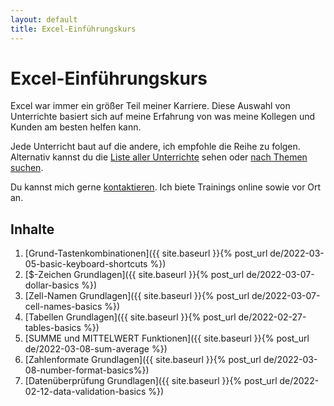 ```yaml
---
layout: default
title: Excel-Einführungskurs
---
```


# Excel-Einführungskurs

Excel war immer ein größer Teil meiner Karriere.
Diese Auswahl von Unterrichte basiert sich auf meine Erfahrung von was meine Kollegen und Kunden am besten helfen kann.

Jede Unterricht baut auf die andere, ich empfohle die Reihe zu folgen.
Alternativ kannst du die [Liste aller Unterrichte](all_posts) sehen oder [nach Themen suchen](topics). 

Du kannst mich gerne [kontaktieren](https://lucaf.eu/contact).
Ich biete Trainings online sowie vor Ort an. 

## Inhalte

1. [Grund-Tastenkombinationen]({{ site.baseurl }}{% post_url de/2022-03-05-basic-keyboard-shortcuts %})
1. [$-Zeichen Grundlagen]({{ site.baseurl }}{% post_url de/2022-03-07-dollar-basics %})
1. [Zell-Namen Grundlagen]({{ site.baseurl }}{% post_url de/2022-03-07-cell-names-basics %})
1. [Tabellen Grundlagen]({{ site.baseurl }}{% post_url de/2022-02-27-tables-basics %})
1. [SUMME und MITTELWERT Funktionen]({{ site.baseurl }}{% post_url de/2022-03-08-sum-average %})
1. [Zahlenformate Grundlagen]({{ site.baseurl }}{% post_url de/2022-03-08-number-format-basics%})
1. [Datenüberprüfung Grundlagen]({{ site.baseurl }}{% post_url de/2022-02-12-data-validation-basics %})
